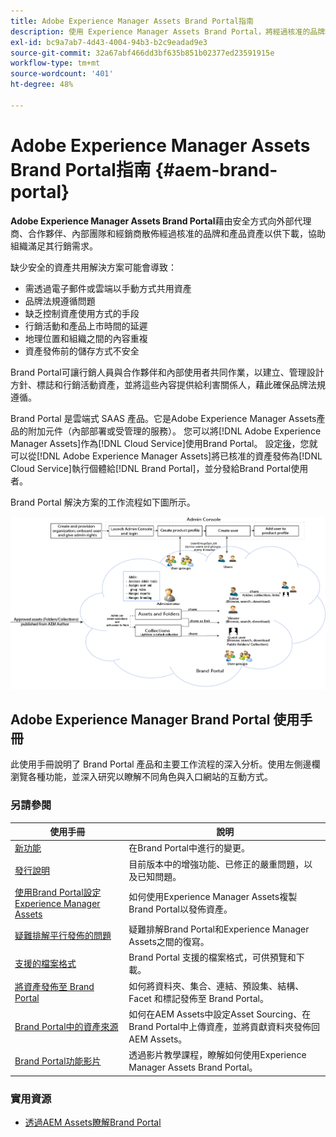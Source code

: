 ```yaml
---
title: Adobe Experience Manager Assets Brand Portal指南
description: 使用 Experience Manager Assets Brand Portal，將經過核准的品牌和產品資產安全地散發給外部代理商、合作夥伴、內部團隊和經銷商進行下載，以符合行銷需求。
exl-id: bc9a7ab7-4d43-4004-94b3-b2c9eadad9e3
source-git-commit: 32a67abf466dd3bf635b851b02377ed23591915e
workflow-type: tm+mt
source-wordcount: '401'
ht-degree: 48%

---
```


# Adobe Experience Manager Assets Brand Portal指南 {#aem-brand-portal}

**Adobe Experience Manager Assets Brand Portal**&#x200B;藉由安全方式向外部代理商、合作夥伴、內部團隊和經銷商散佈經過核准的品牌和產品資產以供下載，協助組織滿足其行銷需求。

缺少安全的資產共用解決方案可能會導致：

* 需透過電子郵件或雲端以手動方式共用資產
* 品牌法規遵循問題
* 缺乏控制資產使用方式的手段
* 行銷活動和產品上市時間的延遲
* 地理位置和組織之間的內容重複
* 資產發佈前的儲存方式不安全

Brand Portal可讓行銷人員與合作夥伴和內部使用者共同作業，以建立、管理設計方針、標誌和行銷活動資產，並將這些內容提供給利害關係人，藉此確保品牌法規遵循。

Brand Portal 是雲端式 SAAS 產品。它是Adobe Experience Manager Assets產品的附加元件（內部部署或受管理的服務）。 您可以將[!DNL Adobe Experience Manager Assets]作為[!DNL Cloud Service]使用Brand Portal。 設定[後](https://experienceleague.adobe.com/zh-hant/docs/experience-manager-cloud-service/content/assets/brand-portal/configure-aem-assets-with-brand-portal)，您就可以從[!DNL Adobe Experience Manager Assets]將已核准的資產發佈為[!DNL Cloud Service]執行個體給[!DNL Brand Portal]，並分發給Brand Portal使用者。

Brand Portal 解決方案的工作流程如下圖所示。

![Brand Portal工作流程](assets/BPWorkflow1.png)

## Adobe Experience Manager Brand Portal 使用手冊

此使用手冊說明了 Brand Portal 產品和主要工作流程的深入分析。使用左側邊欄瀏覽各種功能，並深入研究以瞭解不同角色與入口網站的互動方式。

### 另請參閱

| 使用手冊 | 說明 |
|--- |---|
| [新功能](whats-new.md) | 在Brand Portal中進行的變更。 |
| [發行說明](brand-portal-release-notes.md) | 目前版本中的增強功能、已修正的嚴重問題，以及已知問題。 |
| [使用Brand Portal設定Experience Manager Assets](../using/configure-aem-assets-with-brand-portal.md) | 如何使用Experience Manager Assets複製Brand Portal以發佈資產。 |
| [疑難排解平行發佈的問題](troubleshoot-parallel-publishing.md) | 疑難排解Brand Portal和Experience Manager Assets之間的復寫。 |
| [支援的檔案格式](brand-portal-supported-formats.md) | Brand Portal 支援的檔案格式，可供預覽和下載。 |
| [將資產發佈至 Brand Portal](brand-portal-sharing-folders.md) | 如何將資料夾、集合、連結、預設集、結構、Facet 和標記發佈至 Brand Portal。 |
| [Brand Portal中的資產來源](brand-portal-asset-sourcing.md) | 如何在AEM Assets中設定Asset Sourcing、在Brand Portal中上傳資產，並將貢獻資料夾發佈回AEM Assets。 |
| [Brand Portal功能影片](https://experienceleague.adobe.com/?lang=en&amp;tag=Brand+Portal#recommended/solutions/experience-manager) | 透過影片教學課程，瞭解如何使用Experience Manager Assets Brand Portal。 |

### 實用資源

* [透過AEM Assets瞭解Brand Portal](https://experienceleague.adobe.com/en/docs/experience-manager-brand-portal/using/home)
